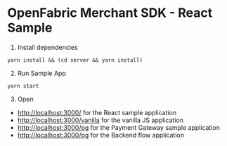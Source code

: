 # OpenFabric Merchant SDK - React Sample

1. Install dependencies

```
yarn install && (cd server && yarn install)
```

2. Run Sample App

```
yarn start
```

3. Open 
- [http://localhost:3000/](http://localhost:3000/) for the React sample application
- [http://localhost:3000/vanilla](http://localhost:3000/vanilla) for the vanilla JS application
- [http://localhost:3000/pg](http://localhost:3000/pg) for the Payment Gateway sample application
- [http://localhost:3000/pg](http://localhost:3000/backend) for the Backend flow application

